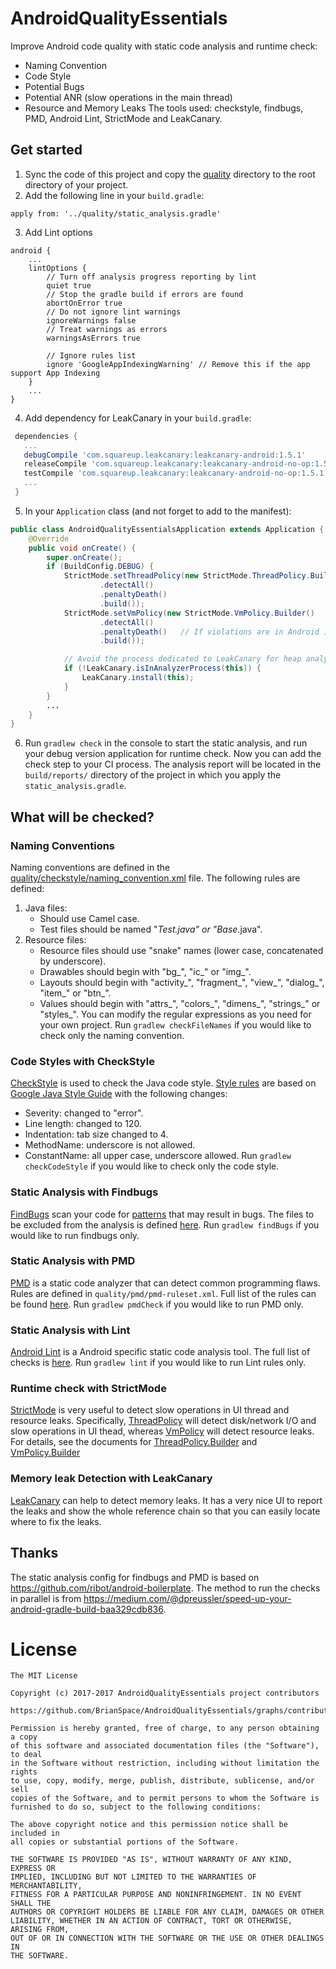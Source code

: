 # AndroidQualityEssentials
Improve Android code quality with static code analysis and runtime check:
* Naming Convention
* Code Style
* Potential Bugs
* Potential ANR (slow operations in the main thread)
* Resource and Memory Leaks
The tools used: checkstyle, findbugs, PMD, Android Lint, StrictMode and LeakCanary.
## Get started
1. Sync the code of this project and copy the [quality](quality) directory to the root directory of your project.
2. Add the following line in your `build.gradle`:
```
apply from: '../quality/static_analysis.gradle'
```
3. Add Lint options
```
android {
    ...
    lintOptions {
        // Turn off analysis progress reporting by lint
        quiet true
        // Stop the gradle build if errors are found
        abortOnError true
        // Do not ignore lint warnings
        ignoreWarnings false
        // Treat warnings as errors
        warningsAsErrors true

        // Ignore rules list
        ignore 'GoogleAppIndexingWarning' // Remove this if the app support App Indexing
    }
    ...
}
```
4. Add dependency for LeakCanary in your `build.gradle`:
```gradle
 dependencies {
   ...
   debugCompile 'com.squareup.leakcanary:leakcanary-android:1.5.1'
   releaseCompile 'com.squareup.leakcanary:leakcanary-android-no-op:1.5.1'
   testCompile 'com.squareup.leakcanary:leakcanary-android-no-op:1.5.1'
   ...
 }
```
5. In your `Application` class (and not forget to add to the manifest):
```java
public class AndroidQualityEssentialsApplication extends Application {
    @Override
    public void onCreate() {
        super.onCreate();
        if (BuildConfig.DEBUG) {
            StrictMode.setThreadPolicy(new StrictMode.ThreadPolicy.Builder()
                    .detectAll()
                    .penaltyDeath()
                    .build());
            StrictMode.setVmPolicy(new StrictMode.VmPolicy.Builder()
                    .detectAll()
                    .penaltyDeath()   // If violations are in Android itself or 3rd-party libs, use penaltyLog.
                    .build());

            // Avoid the process dedicated to LeakCanary for heap analysis.
            if (!LeakCanary.isInAnalyzerProcess(this)) {
                LeakCanary.install(this);
            }
        }
        ...
    }
}
```
6. Run `gradlew check` in the console to start the static analysis, and run your debug version application for runtime check. Now you can add the check step to your CI process.
The analysis report will be located in the `build/reports/` directory of the project in which you apply the `static_analysis.gradle`.

## What will be checked?
### Naming Conventions
Naming conventions are defined in the [quality/checkstyle/naming_convention.xml](quality/checkstyle/naming_convention.xml) file. The following rules are defined:
1. Java files:
   - Should use Camel case.
   - Test files should be named "*Test.java" or "Base*.java".
2. Resource files:
   - Resource files should use "snake" names (lower case, concatenated by underscore).
   - Drawables should begin with "bg_", "ic_" or "img_".
   - Layouts should begin with "activity_", "fragment_", "view_", "dialog_", "item_" or "btn_".
   - Values should begin with "attrs_", "colors_", "dimens_", "strings_" or "styles_".
You can modify the regular expressions as you need for your own project.
Run `gradlew checkFileNames` if you would like to check only the naming convention.
### Code Styles with CheckStyle
[CheckStyle](http://checkstyle.sourceforge.net/) is used to check the Java code style. [Style rules](quality/checkstyle/google_checks.xml) are based on [Google Java Style Guide](https://github.com/checkstyle/checkstyle/blob/master/src/main/resources/google_checks.xml) with the following changes:
   - Severity: changed to "error".
   - Line length: changed to 120.
   - Indentation: tab size changed to 4.
   - MethodName: underscore is not allowed.
   - ConstantName: all upper case, underscore allowed.
Run `gradlew checkCodeStyle` if you would like to check only the code style.
### Static Analysis with Findbugs
[FindBugs](http://findbugs.sourceforge.net/) scan your code for [patterns](http://findbugs.sourceforge.net/bugDescriptions.html) that may result in bugs. The files to be excluded from the analysis is defined [here](quality/findbugs/android-exclude-filter.xml).
Run `gradlew findBugs` if you would like to run findbugs only.
### Static Analysis with PMD
[PMD](https://pmd.github.io/) is a static code analyzer that can detect common programming flaws. Rules are defined in `quality/pmd/pmd-ruleset.xml`. Full list of the rules can be found [here](https://pmd.github.io/pmd-5.8.0/pmd-java/rules/index.html). 
Run `gradlew pmdCheck` if you would like to run PMD only.
### Static Analysis with Lint
[Android Lint](https://developer.android.com/studio/write/lint.html) is a Android specific static code analysis tool. The full list of checks is [here](http://tools.android.com/tips/lint-checks). 
Run `gradlew lint` if you would like to run Lint rules only.
### Runtime check with StrictMode
[StrictMode](https://developer.android.com/reference/android/os/StrictMode.html) is very useful to detect slow operations in UI thread and resource leaks.
Specifically, [ThreadPolicy](https://developer.android.com/reference/android/os/StrictMode.ThreadPolicy.html) will detect disk/network I/O and slow operations in UI thead, whereas [VmPolicy](https://developer.android.com/reference/android/os/StrictMode.VmPolicy.html) will detect resource leaks.
For details, see the documents for [ThreadPolicy.Builder](https://developer.android.com/reference/android/os/StrictMode.ThreadPolicy.Builder.html)
and [VmPolicy.Builder](https://developer.android.com/reference/android/os/StrictMode.VmPolicy.Builder.html)

### Memory leak Detection with LeakCanary
[LeakCanary](https://github.com/square/leakcanary) can help to detect memory leaks. It has a very nice UI to report the leaks and show the whole reference chain so that you can easily locate where to fix the leaks.

## Thanks
The static analysis config for findbugs and PMD is based on <https://github.com/ribot/android-boilerplate>.
The method to run the checks in parallel is from <https://medium.com/@dpreussler/speed-up-your-android-gradle-build-baa329cdb836>.

License
=======

    The MIT License

    Copyright (c) 2017-2017 AndroidQualityEssentials project contributors

    https://github.com/BrianSpace/AndroidQualityEssentials/graphs/contributors

    Permission is hereby granted, free of charge, to any person obtaining a copy
    of this software and associated documentation files (the "Software"), to deal
    in the Software without restriction, including without limitation the rights
    to use, copy, modify, merge, publish, distribute, sublicense, and/or sell
    copies of the Software, and to permit persons to whom the Software is
    furnished to do so, subject to the following conditions:

    The above copyright notice and this permission notice shall be included in
    all copies or substantial portions of the Software.

    THE SOFTWARE IS PROVIDED "AS IS", WITHOUT WARRANTY OF ANY KIND, EXPRESS OR
    IMPLIED, INCLUDING BUT NOT LIMITED TO THE WARRANTIES OF MERCHANTABILITY,
    FITNESS FOR A PARTICULAR PURPOSE AND NONINFRINGEMENT. IN NO EVENT SHALL THE
    AUTHORS OR COPYRIGHT HOLDERS BE LIABLE FOR ANY CLAIM, DAMAGES OR OTHER
    LIABILITY, WHETHER IN AN ACTION OF CONTRACT, TORT OR OTHERWISE, ARISING FROM,
    OUT OF OR IN CONNECTION WITH THE SOFTWARE OR THE USE OR OTHER DEALINGS IN
    THE SOFTWARE.